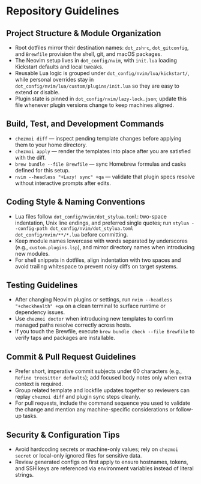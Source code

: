 # Repository Guidelines

## Project Structure & Module Organization
- Root dotfiles mirror their destination names: `dot_zshrc`, `dot_gitconfig`, and `Brewfile` provision the shell, git, and macOS packages.
- The Neovim setup lives in `dot_config/nvim`, with `init.lua` loading Kickstart defaults and local tweaks.
- Reusable Lua logic is grouped under `dot_config/nvim/lua/kickstart/`, while personal overrides stay in `dot_config/nvim/lua/custom/plugins/init.lua` so they are easy to extend or disable.
- Plugin state is pinned in `dot_config/nvim/lazy-lock.json`; update this file whenever plugin versions change to keep machines aligned.

## Build, Test, and Development Commands
- `chezmoi diff` — inspect pending template changes before applying them to your home directory.
- `chezmoi apply` — render the templates into place after you are satisfied with the diff.
- `brew bundle --file Brewfile` — sync Homebrew formulas and casks defined for this setup.
- `nvim --headless "+Lazy! sync" +qa` — validate that plugin specs resolve without interactive prompts after edits.

## Coding Style & Naming Conventions
- Lua files follow `dot_config/nvim/dot_stylua.toml`: two-space indentation, Unix line endings, and preferred single quotes; run `stylua --config-path dot_config/nvim/dot_stylua.toml dot_config/nvim/**/*.lua` before committing.
- Keep module names lowercase with words separated by underscores (e.g., `custom.plugins.lsp`), and mirror directory names when introducing new modules.
- For shell snippets in dotfiles, align indentation with two spaces and avoid trailing whitespace to prevent noisy diffs on target systems.

## Testing Guidelines
- After changing Neovim plugins or settings, run `nvim --headless "+checkhealth" +qa` on a clean terminal to surface runtime or dependency issues.
- Use `chezmoi doctor` when introducing new templates to confirm managed paths resolve correctly across hosts.
- If you touch the Brewfile, execute `brew bundle check --file Brewfile` to verify taps and packages are installable.

## Commit & Pull Request Guidelines
- Prefer short, imperative commit subjects under 60 characters (e.g., `Refine treesitter defaults`); add focused body notes only when extra context is required.
- Group related template and lockfile updates together so reviewers can replay `chezmoi diff` and plugin sync steps cleanly.
- For pull requests, include the command sequence you used to validate the change and mention any machine-specific considerations or follow-up tasks.

## Security & Configuration Tips
- Avoid hardcoding secrets or machine-only values; rely on `chezmoi secret` or local-only ignored files for sensitive data.
- Review generated configs on first apply to ensure hostnames, tokens, and SSH keys are referenced via environment variables instead of literal strings.
